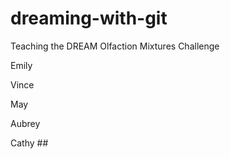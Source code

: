 # dreaming-with-git
Teaching the DREAM Olfaction Mixtures Challenge

Emily

Vince

May

Aubrey


Cathy ##

